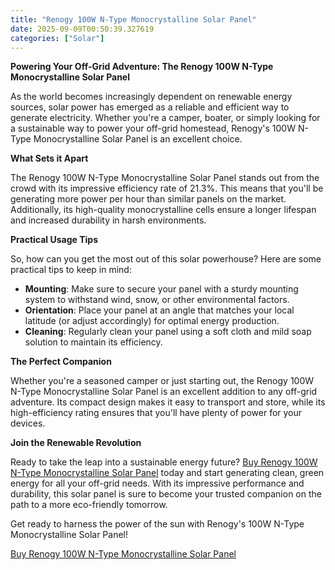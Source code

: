 ```yaml
---
title: "Renogy 100W N-Type Monocrystalline Solar Panel"
date: 2025-09-09T00:50:39.327619
categories: ["Solar"]
---
```

**Powering Your Off-Grid Adventure: The Renogy 100W N-Type Monocrystalline Solar Panel**

As the world becomes increasingly dependent on renewable energy sources, solar power has emerged as a reliable and efficient way to generate electricity. Whether you're a camper, boater, or simply looking for a sustainable way to power your off-grid homestead, Renogy's 100W N-Type Monocrystalline Solar Panel is an excellent choice.

**What Sets it Apart**

The Renogy 100W N-Type Monocrystalline Solar Panel stands out from the crowd with its impressive efficiency rate of 21.3%. This means that you'll be generating more power per hour than similar panels on the market. Additionally, its high-quality monocrystalline cells ensure a longer lifespan and increased durability in harsh environments.

**Practical Usage Tips**

So, how can you get the most out of this solar powerhouse? Here are some practical tips to keep in mind:

* **Mounting**: Make sure to secure your panel with a sturdy mounting system to withstand wind, snow, or other environmental factors.
* **Orientation**: Place your panel at an angle that matches your local latitude (or adjust accordingly) for optimal energy production.
* **Cleaning**: Regularly clean your panel using a soft cloth and mild soap solution to maintain its efficiency.

**The Perfect Companion**

Whether you're a seasoned camper or just starting out, the Renogy 100W N-Type Monocrystalline Solar Panel is an excellent addition to any off-grid adventure. Its compact design makes it easy to transport and store, while its high-efficiency rating ensures that you'll have plenty of power for your devices.

**Join the Renewable Revolution**

Ready to take the leap into a sustainable energy future? [Buy Renogy 100W N-Type Monocrystalline Solar Panel](https://www.amazon.com/dp/B0D3DZWXT4) today and start generating clean, green energy for all your off-grid needs. With its impressive performance and durability, this solar panel is sure to become your trusted companion on the path to a more eco-friendly tomorrow.

Get ready to harness the power of the sun with Renogy's 100W N-Type Monocrystalline Solar Panel!

[Buy Renogy 100W N-Type Monocrystalline Solar Panel](https://www.amazon.com/dp/B0D3DZWXT4)
